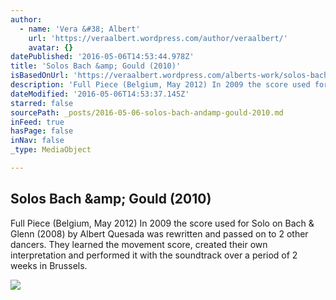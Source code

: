 ```yaml
---
author:
  - name: 'Vera &#38; Albert'
    url: 'https://veraalbert.wordpress.com/author/veraalbert/'
    avatar: {}
datePublished: '2016-05-06T14:53:44.978Z'
title: 'Solos Bach &amp; Gould (2010)'
isBasedOnUrl: 'https://veraalbert.wordpress.com/alberts-work/solos-bach-gould/'
description: 'Full Piece (Belgium, May 2012) In 2009 the score used for Solo on Bach & Glenn (2008) by Albert Quesada was rewritten and passed on to 2 other dancers. They learned the movement score, created their own interpretation and performed it with the soundtrack over a period of 2 weeks in Brussels.'
dateModified: '2016-05-06T14:53:37.145Z'
starred: false
sourcePath: _posts/2016-05-06-solos-bach-andamp-gould-2010.md
inFeed: true
hasPage: false
inNav: false
_type: MediaObject

---
```

<article style=""><h1>Solos Bach &amp;amp; Gould (2010)</h1><p>Full Piece (Belgium, May 2012) In 2009 the score used for Solo on Bach &amp; Glenn (2008) by Albert Quesada was rewritten and passed on to 2 other dancers. They learned the movement score, created their own interpretation and performed it with the soundtrack over a period of 2 weeks in Brussels.</p><img src="https://i0.wp.com/veraalbert.files.wordpress.com/2010/10/solos-bach-gould-picture-by-luc-depreitere.jpeg?fit=440%2C330" /></article>